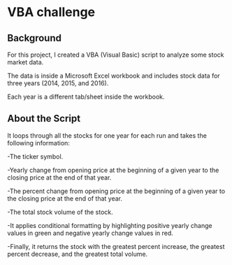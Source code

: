 # VBA challenge

## Background

For this project, I created a VBA (Visual Basic) script to analyze some stock market data. 

The data is inside a Microsoft Excel workbook and includes stock data for three years (2014, 2015, and 2016). 

Each year is a different tab/sheet inside the workbook.

## About the Script

It loops through all the stocks for one year for each run and takes the following information:

-The ticker symbol.

-Yearly change from opening price at the beginning of a given year to the closing price at the end of that year.

-The percent change from opening price at the beginning of a given year to the closing price at the end of that year.

-The total stock volume of the stock.

-It applies conditional formatting by highlighting positive yearly change values in green and negative yearly change values in red.

-Finally, it returns the stock with the greatest percent increase, the greatest percent decrease, and the greatest total volume.

